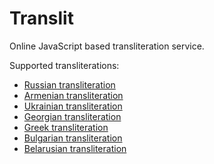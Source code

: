 # Translit

Online JavaScript based transliteration service.

Supported transliterations:
- [Russian transliteration](https://translit.cc/)
- [Armenian transliteration](https://translit.cc/am/)
- [Ukrainian transliteration](https://translit.cc/ua/)
- [Georgian transliteration](https://translit.cc/ge/)
- [Greek transliteration](https://translit.cc/gr/)
- [Bulgarian transliteration](https://translit.cc/bg/)
- [Belarusian transliteration](https://translit.cc/by/)
